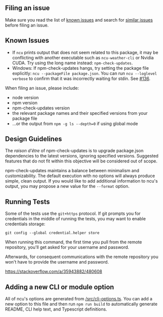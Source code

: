 ## Filing an issue

Make sure you read the list of [known issues](https://github.com/raineorshine/npm-check-updates#known-issues) and search for [similar issues](https://github.com/raineorshine/npm-check-updates/issues) before filing an issue.

## Known Issues

- If `ncu` prints output that does not seem related to this package, it may be conflicting with another executable such as `ncu-weather-cli` or Nvidia CUDA. Try using the long name instead: `npm-check-updates`.
- Windows: If npm-check-updates hangs, try setting the package file explicitly: `ncu --packageFile package.json`. You can run `ncu --loglevel verbose` to confirm that it was incorrectly waiting for stdin. See [#136](https://github.com/raineorshine/npm-check-updates/issues/136#issuecomment-155721102).

When filing an issue, please include:

- node version
- npm version
- npm-check-updates version
- the relevant package names and their specified versions from your package file
- ...or the output from `npm -g ls --depth=0` if using global mode

## Design Guidelines

The _raison d'être_ of npm-check-updates is to upgrade package.json dependencies to the latest versions, ignoring specified versions. Suggested features that do not fit within this objective will be considered out of scope.

npm-check-updates maintains a balance between minimalism and customizability. The default execution with no options will always produce simple, clean output. If you would like to add additional information to ncu's output, you may propose a new value for the `--format` option.

## Running Tests

Some of the tests use the `git+https` protocol. If git prompts you for credentials in the middle of running the tests, you may want to enable credentials storage:

```
git config --global credential.helper store
```

When running this command, the first time you pull from the remote repository, you'll get asked for your username and password.

Afterwards, for consequent communications with the remote repository you won't have to provide the username and password.

https://stackoverflow.com/a/35943882/480608

## Adding a new CLI or module option

All of ncu's options are generated from [/src/cli-options.ts](https://github.com/raineorshine/npm-check-updates/blob/main/src/cli-options.ts). You can add a new option to this file and then run `npm run build` to automatically generate README, CLI help text, and Typescript definitions.
